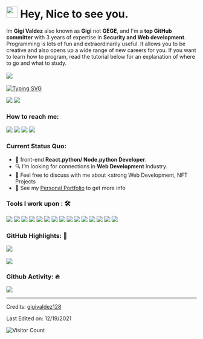 <h1><img src="https://emojis.slackmojis.com/emojis/images/1531849430/4246/blob-sunglasses.gif?1531849430" width="30"/> Hey, Nice to see you.</h1>

Im **Gigi Valdez** also known as **Gigi** not **GEGE**, and I'm a **top GitHub committer** with 3 years of expertise in **Security and Web development**. Programming is lots of fun and extraordinarily useful. It allows you to be creative and also opens up a wide range of new careers for you. If you want to learn how to program, read the tutorial below for an explanation of where to go and what to study.<br><br>
<a href="https://www.youtube.com/gigivaldez"><img src="https://camo.githubusercontent.com/d79c5549652f9c7690992eb49571d216a70a480681561cbd93bfbfc77c491e54/68747470733a2f2f696d672e736869656c64732e696f2f62616467652f596f75547562652d4646303030303f7374796c653d666f722d7468652d6261646765266c6f676f3d796f7574756265266c6f676f436f6c6f723d7768697465"></a><img><br><br>
[![Typing SVG](https://readme-typing-svg.herokuapp.com?color=%2349F707&lines=I'm+Gigi+Valdez%C3%B1as%2C+21+years+old;Front-end+Web+Developer;Cyber+Security+Specialist)](https://git.io/typing-svg)

[![](https://img.shields.io/badge/Gmail-gigivaldez128@gmail.com-red)](mailto:gigivaldez128@gmail.com) [![](https://img.shields.io/badge/Linkedin-Gigi%20Canonera%20Valdez%C3%B1as-blue)](https://www.linkedin.com/in/gigivaldez/)

### How to reach me: 
<a href="mailto: gigivaldez128@gmail.com">
<img src="https://img.shields.io/badge/-gigivaldez55%40gmail.com-7B83EB?&style=for-the-badge&logo=Microsoft-outlook&logoColor=white" ></a>  <a  href="https://www.instagram.com/ionictech1/">   <img src="https://img.shields.io/badge/@gigivaldez128-%23E4405F.svg?&style=for-the-badge&logo=instagram&logoColor=white"></a>  <a href="https://www.linkedin.com/in/gigivaldez128/"><img src="https://img.shields.io/badge/gigivaldez-%230077B5.svg?&style=for-the-badge&logo=linkedin&logoColor=white" ></a>  <a  href="https://www.carlcastanas.netlify.app/"><img src="https://img.shields.io/badge/gigivalde128.github.io-%2312100E.svg?&style=for-the-badge&logo=safari&logoColor=white"></a>

### Current Status Quo:

- 💼 front-end <strong>React.python/ Node.python Developer</strong>.
- 🔍 I’m looking for connections in <strong>Web Development</strong> Industry.
- 💬 Feel free to discuss with me about <strong Web Development, NFT Projects</strong>
- 👀 See my [Personal Portfolio](https://gigivaldez128.github.io/portfolio/) to get more info

### Tools I work upon : 🛠

<img src="https://img.shields.io/badge/html5-%23E34F26.svg?style=for-the-badge&logo=html5&logoColor=white">   <img src="https://img.shields.io/badge/css3%20-%2314354C.svg?&style=for-the-badge&logo=css3&logoColor=white">   <img src="https://img.shields.io/badge/python%20-%23323330.svg?&style=for-the-badge&logo=python&logoColor=%23F7DF1E"> <img src="https://img.shields.io/badge/PHP%20-%23777BB4.svg?&style=for-the-badge&logo=php&logoColor=white">   <img src="https://img.shields.io/badge/react-%2320232a.svg?style=for-the-badge&logo=react&logoColor=%2361DAFB"> <img src="https://img.shields.io/badge/Angular%20-%23DD0031.svg?&style=for-the-badge&logo=angular&logoColor=white"> <img src="https://img.shields.io/badge/Babel-F9DC3e?style=for-the-badge&logo=babel&logoColor=black"> <img src="https://img.shields.io/badge/node.js%20-%23008CC1.svg?&style=for-the-badge&logo=node.js&logoColor=white"> <img src="https://img.shields.io/badge/mongodb%20-%2347A248svg?&style=for-the-badge&logo=mongodb&logoColor=white"> <img src="https://img.shields.io/badge/git%20-%23F05032.svg?&style=for-the-badge&logo=git&logoColor=white"/> <img src="http://img.shields.io/badge/-VS%20Code-000000?style=for-the-badge&logo=Visual-studio-code&logoColor=blue"> <img src="https://img.shields.io/badge/bootstrap-%23563D7C.svg?style=for-the-badge&logo=bootstrap&logoColor=white"> <img src="https://img.shields.io/badge/Canva-%2300C4CC.svg?style=for-the-badge&logo=Canva&logoColor=white"> <img src="https://img.shields.io/badge/figma-%23F24E1E.svg?style=for-the-badge&logo=figma&logoColor=white"> <img src="https://img.shields.io/badge/Eclipse-FE7A16.svg?style=for-the-badge&logo=Eclipse&logoColor=white">

### GitHub Highlights: :blossom:
<a href="https://www.linkedin.com/in/gigivaldez128/">
   <img align="center" src="https://github-readme-streak-stats.herokuapp.com/?user=carlcastanas&theme=buefy-dark&date_format=M%20j%5B%2C%20Y%5D" />
</a><br><br>
<a href="https://www.linkedin.com/in/gigivaldez128/">
  <img align="center" src="https://github-readme-stats.vercel.app/api/top-langs/?username=carlcastanas&langs_count=8&layout=compact&theme=material-palenight&hide=html,Tcl" />
</a>

### Github Activity: 🔥 
<img align="center" src="https://activity-graph.herokuapp.com/graph?username=gigivaldez128&theme=dracula&color=B994E6&bg_color=2B2D3D" />

-----
Credits: [gigivaldez128](https://github.com/gigivaldez128)

Last Edited on: 12/19/2021

![Visitor Count](https://profile-counter.glitch.me/{gigivaldez128}/count.svg)
